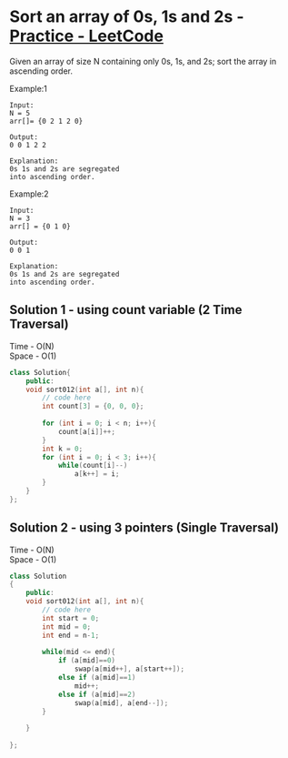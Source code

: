# Sort an array of 0s, 1s and 2s - [Practice - LeetCode](https://practice.geeksforgeeks.org/problems/sort-an-array-of-0s-1s-and-2s4231/1#)

Given an array of size N containing only 0s, 1s, and 2s; sort the array in ascending order.


Example:1
```
Input: 
N = 5
arr[]= {0 2 1 2 0}

Output:
0 0 1 2 2

Explanation:
0s 1s and 2s are segregated 
into ascending order.
```
Example:2
```
Input: 
N = 3
arr[] = {0 1 0}

Output:
0 0 1

Explanation:
0s 1s and 2s are segregated 
into ascending order.
```

## Solution 1 - using count variable (2 Time Traversal)

Time - O(N)<br>
Space - O(1)

```cpp
class Solution{
    public:
    void sort012(int a[], int n){
        // code here 
        int count[3] = {0, 0, 0};
        
        for (int i = 0; i < n; i++){
            count[a[i]]++;
        }
        int k = 0;
        for (int i = 0; i < 3; i++){
            while(count[i]--)
                a[k++] = i;
        }
    }  
};
```

## Solution 2 - using 3 pointers (Single Traversal)

Time - O(N)<br>
Space - O(1)

```cpp
class Solution
{
    public:
    void sort012(int a[], int n){
        // code here
        int start = 0;
        int mid = 0;
        int end = n-1;
        
        while(mid <= end){
            if (a[mid]==0)
                swap(a[mid++], a[start++]);
            else if (a[mid]==1)
                mid++;
            else if (a[mid]==2)
                swap(a[mid], a[end--]);
        }
        
    }
    
};
```
